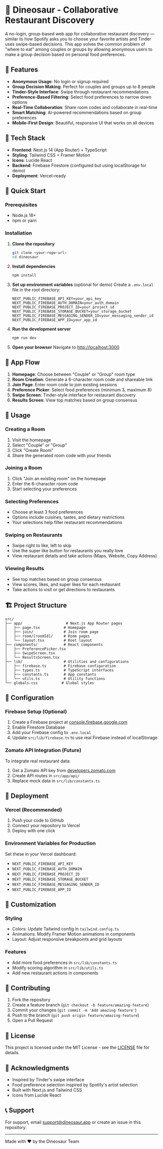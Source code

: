# 🦕 Dineosaur - Collaborative Restaurant Discovery

A no-login, group-based web app for collaborative restaurant discovery — similar to how Spotify asks you to choose your favorite artists and Tinder uses swipe-based decisions. This app solves the common problem of "where to eat" among couples or groups by allowing anonymous users to make a group decision based on personal food preferences.

## 🎯 Features

- **Anonymous Usage**: No login or signup required
- **Group Decision Making**: Perfect for couples and groups up to 8 people
- **Tinder-Style Interface**: Swipe through restaurant recommendations
- **Preference-Based Filtering**: Select food preferences to narrow down options
- **Real-Time Collaboration**: Share room codes and collaborate in real-time
- **Smart Matching**: AI-powered recommendations based on group preferences
- **Mobile-First Design**: Beautiful, responsive UI that works on all devices

## 🧱 Tech Stack

- **Frontend**: Next.js 14 (App Router) + TypeScript
- **Styling**: Tailwind CSS + Framer Motion
- **Icons**: Lucide React
- **Backend**: Firebase Firestore (configured but using localStorage for demo)
- **Deployment**: Vercel-ready

## 🚀 Quick Start

### Prerequisites

- Node.js 18+ 
- npm or yarn

### Installation

1. **Clone the repository**
   ```bash
   git clone <your-repo-url>
   cd dineosaur
   ```

2. **Install dependencies**
   ```bash
   npm install
   ```

3. **Set up environment variables** (optional for demo)
   Create a `.env.local` file in the root directory:
   ```env
   NEXT_PUBLIC_FIREBASE_API_KEY=your_api_key
   NEXT_PUBLIC_FIREBASE_AUTH_DOMAIN=your_auth_domain
   NEXT_PUBLIC_FIREBASE_PROJECT_ID=your_project_id
   NEXT_PUBLIC_FIREBASE_STORAGE_BUCKET=your_storage_bucket
   NEXT_PUBLIC_FIREBASE_MESSAGING_SENDER_ID=your_messaging_sender_id
   NEXT_PUBLIC_FIREBASE_APP_ID=your_app_id
   ```

4. **Run the development server**
   ```bash
   npm run dev
   ```

5. **Open your browser**
   Navigate to [http://localhost:3000](http://localhost:3000)

## 🔄 App Flow

1. **Homepage**: Choose between "Couple" or "Group" room type
2. **Room Creation**: Generate a 6-character room code and shareable link
3. **Join Page**: Enter room code to join existing sessions
4. **Preference Picker**: Select food preferences (minimum 3, maximum 8)
5. **Swipe Screen**: Tinder-style interface for restaurant discovery
6. **Results Screen**: View top matches based on group consensus

## 📱 Usage

### Creating a Room
1. Visit the homepage
2. Select "Couple" or "Group"
3. Click "Create Room"
4. Share the generated room code with your friends

### Joining a Room
1. Click "Join an existing room" on the homepage
2. Enter the 6-character room code
3. Start selecting your preferences

### Selecting Preferences
- Choose at least 3 food preferences
- Options include cuisines, tastes, and dietary restrictions
- Your selections help filter restaurant recommendations

### Swiping on Restaurants
- Swipe right to like, left to skip
- Use the super like button for restaurants you really love
- View restaurant details and take actions (Maps, Website, Copy Address)

### Viewing Results
- See top matches based on group consensus
- View scores, likes, and super likes for each restaurant
- Take actions to visit or get directions to restaurants

## 🏗️ Project Structure

```
src/
├── app/                    # Next.js App Router pages
│   ├── page.tsx           # Homepage
│   ├── join/              # Join room page
│   ├── room/[roomId]/     # Room pages
│   └── layout.tsx         # Root layout
├── components/            # React components
│   ├── PreferencePicker.tsx
│   ├── SwipeScreen.tsx
│   └── ResultsScreen.tsx
├── lib/                   # Utilities and configurations
│   ├── firebase.ts        # Firebase configuration
│   ├── types.ts           # TypeScript interfaces
│   ├── constants.ts       # App constants
│   └── utils.ts           # Utility functions
└── globals.css           # Global styles
```

## 🔧 Configuration

### Firebase Setup (Optional)

1. Create a Firebase project at [console.firebase.google.com](https://console.firebase.google.com)
2. Enable Firestore Database
3. Add your Firebase config to `.env.local`
4. Update `src/lib/firebase.ts` to use real Firebase instead of localStorage

### Zomato API Integration (Future)

To integrate real restaurant data:
1. Get a Zomato API key from [developers.zomato.com](https://developers.zomato.com)
2. Create API routes in `src/app/api/`
3. Replace mock data in `src/lib/constants.ts`

## 🚀 Deployment

### Vercel (Recommended)

1. Push your code to GitHub
2. Connect your repository to Vercel
3. Deploy with one click

### Environment Variables for Production

Set these in your Vercel dashboard:
- `NEXT_PUBLIC_FIREBASE_API_KEY`
- `NEXT_PUBLIC_FIREBASE_AUTH_DOMAIN`
- `NEXT_PUBLIC_FIREBASE_PROJECT_ID`
- `NEXT_PUBLIC_FIREBASE_STORAGE_BUCKET`
- `NEXT_PUBLIC_FIREBASE_MESSAGING_SENDER_ID`
- `NEXT_PUBLIC_FIREBASE_APP_ID`

## 🎨 Customization

### Styling
- Colors: Update Tailwind config in `tailwind.config.ts`
- Animations: Modify Framer Motion animations in components
- Layout: Adjust responsive breakpoints and grid layouts

### Features
- Add more food preferences in `src/lib/constants.ts`
- Modify scoring algorithm in `src/lib/utils.ts`
- Add new restaurant actions in components

## 🤝 Contributing

1. Fork the repository
2. Create a feature branch (`git checkout -b feature/amazing-feature`)
3. Commit your changes (`git commit -m 'Add amazing feature'`)
4. Push to the branch (`git push origin feature/amazing-feature`)
5. Open a Pull Request

## 📄 License

This project is licensed under the MIT License - see the [LICENSE](LICENSE) file for details.

## 🙏 Acknowledgments

- Inspired by Tinder's swipe interface
- Food preference selection inspired by Spotify's artist selection
- Built with Next.js and Tailwind CSS
- Icons from Lucide React

## 📞 Support

For support, email support@dineosaur.app or create an issue in this repository.

---

Made with ❤️ by the Dineosaur Team
